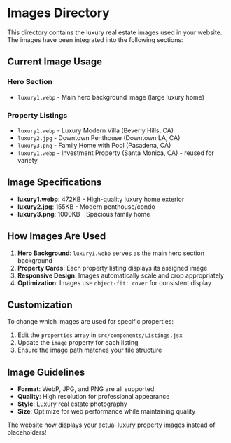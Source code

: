 # Images Directory

This directory contains the luxury real estate images used in your website. The images have been integrated into the following sections:

## Current Image Usage

### Hero Section
- `luxury1.webp` - Main hero background image (large luxury home)

### Property Listings
- `luxury1.webp` - Luxury Modern Villa (Beverly Hills, CA)
- `luxury2.jpg` - Downtown Penthouse (Downtown LA, CA)  
- `luxury3.png` - Family Home with Pool (Pasadena, CA)
- `luxury1.webp` - Investment Property (Santa Monica, CA) - reused for variety

## Image Specifications

- **luxury1.webp**: 472KB - High-quality luxury home exterior
- **luxury2.jpg**: 155KB - Modern penthouse/condo
- **luxury3.png**: 1000KB - Spacious family home

## How Images Are Used

1. **Hero Background**: `luxury1.webp` serves as the main hero section background
2. **Property Cards**: Each property listing displays its assigned image
3. **Responsive Design**: Images automatically scale and crop appropriately
4. **Optimization**: Images use `object-fit: cover` for consistent display

## Customization

To change which images are used for specific properties:
1. Edit the `properties` array in `src/components/Listings.jsx`
2. Update the `image` property for each listing
3. Ensure the image path matches your file structure

## Image Guidelines

- **Format**: WebP, JPG, and PNG are all supported
- **Quality**: High resolution for professional appearance
- **Style**: Luxury real estate photography
- **Size**: Optimize for web performance while maintaining quality

The website now displays your actual luxury property images instead of placeholders!
